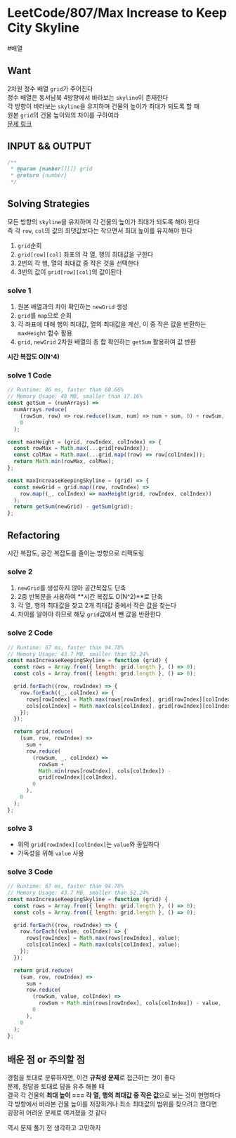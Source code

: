 # LeetCode/807/Max Increase to Keep City Skyline

#배열

## Want

2차원 정수 배열 `grid`가 주어진다  
정수 배열은 동서남북 4방향에서 바라보는 `skyline`이 존재한다  
각 방향이 바라보는 `skyline`을 유지하며 건물의 높이가 최대가 되도록 할 때  
원본 `grid`의 건물 높이와의 차이를 구하여라  
[문제 링크](https://leetcode.com/problems/max-increase-to-keep-city-skyline/)

## INPUT && OUTPUT

```js
/**
 * @param {number[][]} grid
 * @return {number}
 */
```

## Solving Strategies

모든 방향의 `skyline`을 유지하며 각 건물의 높이가 최대가 되도록 해야 한다  
즉 각 `row`, `col`의 값의 최댓값보다는 작으면서 최대 높이를 유지해야 한다

1. `grid`순회
2. `grid[row][col]` 좌표의 각 열, 행의 최대값을 구한다
3. 2번의 각 행, 열의 최대값 중 작은 것을 선택한다
4. 3번의 값이 `grid[row][col]`의 값이된다

### solve 1

1. 원본 배열과의 차이 확인하는 `newGrid` 생성
2. `grid`를 `map`으로 순회
3. 각 좌표에 대해 행의 최대값, 열의 최대값을 계산, 이 중 작은 값을 반환하는 `maxHeight` 함수 활용
4. `grid`, `newGrid` 2차원 배열의 총 합 확인하는 `getSum` 활용하여 값 반환

**시간 복잡도 O(N^4)**

### solve 1 Code

```js
// Runtime: 86 ms, faster than 68.66%
// Memory Usage: 48 MB, smaller than 17.16%
const getSum = (numArrays) =>
  numArrays.reduce(
    (rowSum, row) => row.reduce((sum, num) => num + sum, 0) + rowSum,
    0
  );

const maxHeight = (grid, rowIndex, colIndex) => {
  const rowMax = Math.max(...grid[rowIndex]);
  const colMax = Math.max(...grid.map((row) => row[colIndex]));
  return Math.min(rowMax, colMax);
};

const maxIncreaseKeepingSkyline = (grid) => {
  const newGrid = grid.map((row, rowIndex) =>
    row.map((_, colIndex) => maxHeight(grid, rowIndex, colIndex))
  );
  return getSum(newGrid) - getSum(grid);
};
```

## Refactoring

시간 복잡도, 공간 복잡도를 줄이는 방향으로 리팩토링

### solve 2

1. `newGrid`를 생성하지 않아 공간복잡도 단축
2. 2중 반복문을 사용하여 **시간 복잡도 O(N^2)**로 단축
3. 각 열, 행의 최대값을 찾고 2개 최대값 중에서 작은 값을 찾는다
4. 차이를 알아야 하므로 해당 `grid`값에서 뺀 값을 반환한다

### solve 2 Code

```js
// Runtime: 67 ms, faster than 94.78%
// Memory Usage: 43.7 MB, smaller than 52.24%
const maxIncreaseKeepingSkyline = function (grid) {
  const rows = Array.from({ length: grid.length }, () => 0);
  const cols = Array.from({ length: grid.length }, () => 0);

  grid.forEach((row, rowIndex) => {
    row.forEach((_, colIndex) => {
      rows[rowIndex] = Math.max(rows[rowIndex], grid[rowIndex][colIndex]);
      cols[colIndex] = Math.max(cols[colIndex], grid[rowIndex][colIndex]);
    });
  });

  return grid.reduce(
    (sum, row, rowIndex) =>
      sum +
      row.reduce(
        (rowSum, _, colIndex) =>
          rowSum +
          Math.min(rows[rowIndex], cols[colIndex]) -
          grid[rowIndex][colIndex],
        0
      ),
    0
  );
};
```

### solve 3

- 위의 `grid[rowIndex][colIndex]`는 `value`와 동일하다
- 가독성을 위해 `value` 사용

### solve 3 Code

```js
// Runtime: 67 ms, faster than 94.78%
// Memory Usage: 43.7 MB, smaller than 52.24%
const maxIncreaseKeepingSkyline = function (grid) {
  const rows = Array.from({ length: grid.length }, () => 0);
  const cols = Array.from({ length: grid.length }, () => 0);

  grid.forEach((row, rowIndex) => {
    row.forEach((value, colIndex) => {
      rows[rowIndex] = Math.max(rows[rowIndex], value);
      cols[colIndex] = Math.max(cols[colIndex], value);
    });
  });

  return grid.reduce(
    (sum, row, rowIndex) =>
      sum +
      row.reduce(
        (rowSum, value, colIndex) =>
          rowSum + Math.min(rows[rowIndex], cols[colIndex]) - value,
        0
      ),
    0
  );
};
```

## 배운 점 or 주의할 점

경험을 토대로 분류하자면, 이건 **규칙성 문제**로 접근하는 것이 좋다  
문제, 정답을 토대로 답을 유추 해볼 때  
결국 각 건물의 **최대 높이 === 각 열, 행의 최대값 중 작은 값**으로 보는 것이 현명하다  
각 방향에서 바라본 건물 높이를 저장하거나 최소 최대값의 범위를 찾으려고 했다면  
굉장히 어려운 문제로 여겨졌을 것 같다

역시 문제 풀기 전 생각하고 고민하자
